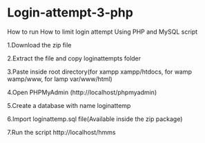 # Login-attempt-3-php


How to run How to limit login attempt Using PHP and MySQL script 

1.Download the zip file

2.Extract the file and copy loginattempts folder

3.Paste inside root directory(for xampp xampp/htdocs, for wamp wamp/www, for lamp var/www/html)

4.Open PHPMyAdmin (http://localhost/phpmyadmin)

5.Create a database with name loginattemp

6.Import loginattemp.sql file(Available inside the zip package)

7.Run the script http://localhost/hmms
